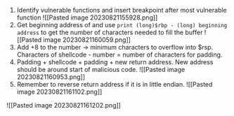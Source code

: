 1. Identify vulnerable functions and insert breakpoint after most vulnerable function
![[Pasted image 20230821155928.png]]
2. Get beginning address of and use `print (long)$rbp - (long) beginning address` to get the number of characters needed to fill the buffer
![[Pasted image 20230821160059.png]]
3. Add +8 to the number -> minimum characters to overflow into $rsp. Characters of shellcode - number = number of characters for padding.
4. Padding + shellcode + padding + new return address. New address should be around start of malicious code.
![[Pasted image 20230821160953.png]]
5. Remember to reverse return address if it is in little endian.
![[Pasted image 20230821161102.png]]

![[Pasted image 20230821161202.png]]
